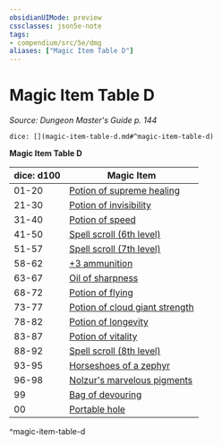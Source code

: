 ```yaml
---
obsidianUIMode: preview
cssclasses: json5e-note
tags:
- compendium/src/5e/dmg
aliases: ["Magic Item Table D"]
---
```

# Magic Item Table D
*Source: Dungeon Master's Guide p. 144* 

`dice: [](magic-item-table-d.md#^magic-item-table-d)`

**Magic Item Table D**

| dice: d100 | Magic Item |
|------------|------------|
| 01-20 | [Potion of supreme healing](compendium/items/potion-of-supreme-healing.md) |
| 21-30 | [Potion of invisibility](compendium/items/potion-of-invisibility.md) |
| 31-40 | [Potion of speed](compendium/items/potion-of-speed.md) |
| 41-50 | [Spell scroll (6th level)](compendium/items/spell-scroll-6th-level.md) |
| 51-57 | [Spell scroll (7th level)](compendium/items/spell-scroll-7th-level.md) |
| 58-62 | [+3 ammunition](compendium/items/3-ammunition.md) |
| 63-67 | [Oil of sharpness](compendium/items/oil-of-sharpness.md) |
| 68-72 | [Potion of flying](compendium/items/potion-of-flying.md) |
| 73-77 | [Potion of cloud giant strength](compendium/items/potion-of-cloud-giant-strength.md) |
| 78-82 | [Potion of longevity](compendium/items/potion-of-longevity.md) |
| 83-87 | [Potion of vitality](compendium/items/potion-of-vitality.md) |
| 88-92 | [Spell scroll (8th level)](compendium/items/spell-scroll-8th-level.md) |
| 93-95 | [Horseshoes of a zephyr](compendium/items/horseshoes-of-a-zephyr.md) |
| 96-98 | [Nolzur's marvelous pigments](compendium/items/nolzurs-marvelous-pigments.md) |
| 99 | [Bag of devouring](compendium/items/bag-of-devouring.md) |
| 00 | [Portable hole](compendium/items/portable-hole.md) |
^magic-item-table-d